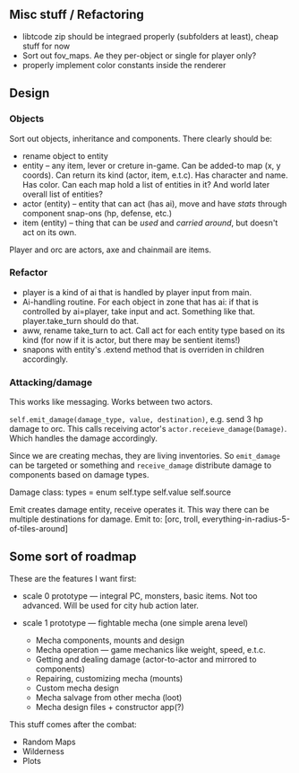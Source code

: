## Misc stuff / Refactoring

* libtcode zip should be integraed properly (subfolders at least), cheap stuff for now
* Sort out fov_maps. Ae they per-object or single for player only?
* properly implement color constants inside the renderer

## Design


### Objects

Sort out objects, inheritance and components. There clearly should be:
	
* rename object to entity
* entity – any item, lever or creture in-game. Can be added-to map (x, y coords). Can return its kind (actor, item, e.t.c). Has character and name. Has color. Can each map hold a list of entities in it? And world later overall list of entities?
* actor (entity) – entity that can act (has ai), move and have *stats* through component snap-ons (hp, defense, etc.)
* item (entity) – thing that can be *used* and *carried around*, but doesn't act on its own.

Player and orc are actors, axe and chainmail are items. 

### Refactor

* player is a kind of ai that is handled by player input from main.
* Ai-handling routine. For each object in zone that has ai: if that is controlled by ai=player, take input and act. Something like that. player.take_turn should do that.
* aww, rename take_turn to act. Call act for each entity type based on its kind (for now if it is actor, but there may be sentient items!)
* snapons with entity's .extend method that is overriden in children accordingly.

### Attacking/damage

This works like messaging. Works between two actors.

`self.emit_damage(damage_type, value, destination)`, e.g. send 3 hp damage to orc. This calls receiving actor's `actor.receieve_damage(Damage)`. Which handles the damage accordingly.

Since we are creating mechas, they are living inventories. So `emit_damage` can be targeted or something and `receive_damage` distribute damage to components based on damage types.

Damage class:
types = enum
self.type
self.value
self.source

Emit creates damage entity, receive operates it. This way there can be multiple destinations for damage. Emit to: [orc, troll, everything-in-radius-5-of-tiles-around]

## Some sort of roadmap

These are the features I want first:

* scale 0 prototype — integral PC, monsters, basic items. Not too advanced. Will be used for city hub action later.

* scale 1 prototype — fightable mecha (one simple arena level)
	* Mecha components, mounts and design
	* Mecha operation — game mechanics like weight, speed, e.t.c.
	* Getting and dealing damage (actor-to-actor and mirrored to components)
	* Repairing, customizing mecha (mounts)
	* Custom mecha design
	* Mecha salvage from other mecha (loot)
	* Mecha design files + constructor app(?)

This stuff comes after the combat:
* Random Maps
* Wilderness
* Plots